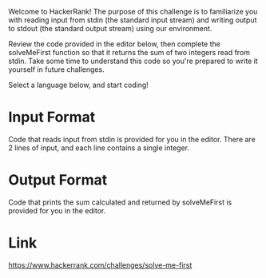 Welcome to HackerRank! The purpose of this challenge is to familiarize you with reading input from stdin (the standard input stream) and writing output to stdout (the standard output stream) using our environment.

Review the code provided in the editor below, then complete the solveMeFirst function so that it returns the sum of two integers read from stdin. Take some time to understand this code so you're prepared to write it yourself in future challenges.

Select a language below, and start coding!

# Input Format

Code that reads input from stdin is provided for you in the editor. There are 2 lines of input, and each line contains a single integer.

# Output Format

Code that prints the sum calculated and returned by solveMeFirst is provided for you in the editor.

# Link

https://www.hackerrank.com/challenges/solve-me-first
